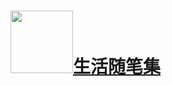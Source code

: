 # [<img src = "/Users/lushixiang/CodingSpace/Git/Github.com/xiaoluxiang.github.io/2021/images/ky/zhuanyeke.png" height =100 width = 100>生活随笔集](./法学.md)

